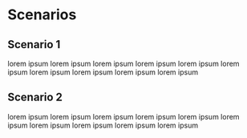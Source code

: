 # Scenarios

## Scenario 1

lorem ipsum lorem ipsum lorem ipsum lorem ipsum lorem ipsum lorem ipsum lorem ipsum lorem ipsum lorem ipsum lorem ipsum 

## Scenario 2

lorem ipsum lorem ipsum lorem ipsum lorem ipsum lorem ipsum lorem ipsum lorem ipsum lorem ipsum lorem ipsum lorem ipsum 